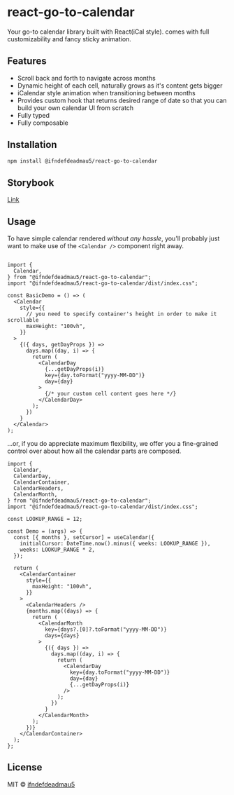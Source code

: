 # react-go-to-calendar
Your go-to calendar library built with React(iCal style). comes with full customizability and fancy sticky animation.

## Features

- Scroll back and forth to navigate across months
- Dynamic height of each cell, naturally grows as it's content gets bigger
- iCalendar style animation when transitioning between months
- Provides custom hook that returns desired range of date so that you can build your own calendar UI from scratch
- Fully typed
- Fully composable


## Installation
```sh
npm install @ifndefdeadmau5/react-go-to-calendar
```
## Storybook
[Link](https://62c58ee61cca03e84589abdf-xnxatptfux.chromatic.com/?path=/story/components-calendar--default-story)

## Usage

To have simple calendar rendered *without any hassle*, you'll probably just want to make use of the `<Calendar />` component right away.

```tsx

import {
  Calendar,
} from "@ifndefdeadmau5/react-go-to-calendar";
import "@ifndefdeadmau5/react-go-to-calendar/dist/index.css";

const BasicDemo = () => (
  <Calendar
    style={{
      // you need to specify container's height in order to make it scrollable
      maxHeight: "100vh",
    }}
  >
    {({ days, getDayProps }) =>
      days.map((day, i) => {
        return (
          <CalendarDay
            {...getDayProps(i)}
            key={day.toFormat("yyyy-MM-DD")}
            day={day}
          >
            {/* your custom cell content goes here */}
          </CalendarDay>
        );
      })
    }
  </Calendar>
);
```

...or, if you do appreciate maximum flexibility, we offer you a fine-grained control over about how all the calendar parts are composed.

```tsx
import {
  Calendar,
  CalendarDay,
  CalendarContainer,
  CalendarHeaders,
  CalendarMonth,
} from "@ifndefdeadmau5/react-go-to-calendar";
import "@ifndefdeadmau5/react-go-to-calendar/dist/index.css";

const LOOKUP_RANGE = 12;

const Demo = (args) => {
  const [{ months }, setCursor] = useCalendar({
    initialCursor: DateTime.now().minus({ weeks: LOOKUP_RANGE }),
    weeks: LOOKUP_RANGE * 2,
  });

  return (
    <CalendarContainer
      style={{
        maxHeight: "100vh",
      }}
    >
      <CalendarHeaders />
      {months.map((days) => {
        return (
          <CalendarMonth
            key={days?.[0]?.toFormat("yyyy-MM-DD")}
            days={days}
          >
            {({ days }) =>
              days.map((day, i) => {
                return (
                  <CalendarDay
                    key={day.toFormat("yyyy-MM-DD")}
                    day={day}
                    {...getDayProps(i)}
                  />
                );
              })
            }
          </CalendarMonth>
        );
      })}
    </CalendarContainer>
  );
};
```

## License

MIT © [ifndefdeadmau5](https://github.com/ifndefdeadmau5)
